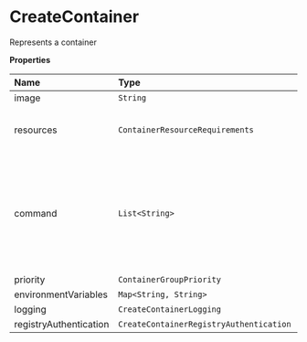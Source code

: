 # CreateContainer

Represents a container

**Properties**

| Name                   | Type                                    | Required | Description                                                                                      |
| :--------------------- | :-------------------------------------- | :------- | :----------------------------------------------------------------------------------------------- |
| image                  | `String`                                | ✅       |                                                                                                  |
| resources              | `ContainerResourceRequirements`         | ✅       | Represents a container resource requirements                                                     |
| command                | `List<String>`                          | ❌       | Pass a command (and optional arguments) to override the ENTRYPOINT and CMD of a container image. |
| priority               | `ContainerGroupPriority`                | ❌       |                                                                                                  |
| environmentVariables   | `Map<String, String>`                   | ❌       |                                                                                                  |
| logging                | `CreateContainerLogging`                | ❌       |                                                                                                  |
| registryAuthentication | `CreateContainerRegistryAuthentication` | ❌       |                                                                                                  |
